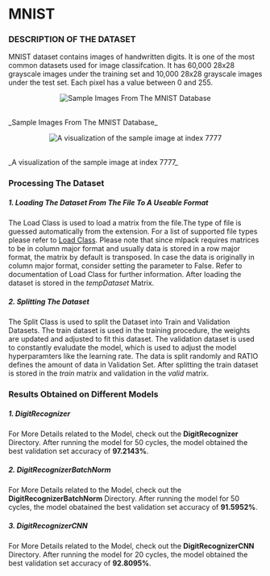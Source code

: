 # MNIST

### DESCRIPTION OF THE DATASET

MNIST dataset contains images of handwritten digits. It is one of the most common datasets used for image classifcation. It has 60,000 28x28 grayscale images under the training set and 10,000 28x28 grayscale images under the test set. Each pixel has a value between 0 and 255.

<p align="center">
  <img alt="Sample Images From The MNIST Database" src="https://upload.wikimedia.org/wikipedia/commons/2/27/MnistExamples.png">
</p>
<br/>
_Sample Images From The MNIST Database_

<p align="center">
  <img alt="A visualization of the sample image at index 7777" src="https://miro.medium.com/max/490/1*nlfLUgHUEj5vW7WVJpxY-g.png">
</p> 
<br/>
_A visualization of the sample image at index 7777_

### Processing The Dataset

##### 1. Loading The Dataset From The File To A Useable Format

The Load Class is used to load a matrix from the file.The type of file is guessed automatically from the extension. For a list of supported file types please refer to [Load Class](https://github.com/mlpack/mlpack/blob/master/src/mlpack/core/data/load.hpp). Please note that since mlpack requires matrices to be in column major format and usually data is stored in a row major format, the matrix by default is transposed. In case the data is originally in column major format, consider setting the parameter to False. Refer to documentation of Load Class for further information.
After loading the dataset is stored in the _tempDataset_ Matrix.

##### 2. Splitting The Dataset

The Split Class is used to split the Dataset into Train and Validation Datasets. The train dataset is used in the training procedure, the weights are updated and adjusted to fit this dataset. The validation dataset is used to constantly evaludate the model, which is used to adjust the model hyperparamters like the learning rate. The data is split randomly and RATIO defines the amount of data in Validation Set.
After splitting the train dataset is stored in the _train_ matrix and validation in the _valid_ matrix.

### Results Obtained on Different Models

##### 1. DigitRecognizer

For More Details related to the Model, check out the **DigitRecognizer** Directory.
After running the model for 50 cycles, the model obtained the best validation set accuracy of **97.2143%**.

##### 2. DigitRecognizerBatchNorm

For More Details related to the Model, check out the **DigitRecognizerBatchNorm** Directory.
After running the model for 50 cycles, the model obatained the best validation set accuracy of **91.5952%**.

##### 3. DigitRecognizerCNN

For More Details related to the Model, check out the **DigitRecognizerCNN** Directory.
After running the model for 20 cycles, the model obtained the best validation set accuracy of **92.8095%**.
